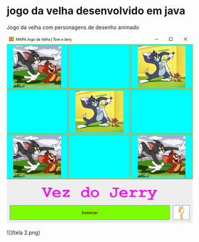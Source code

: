 # jogo da velha desenvolvido em java
 Jogo da velha com personagens de desenho animado

![](tela.png)

![](tela 2.png)
